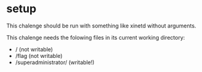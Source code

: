 # setup

This chalenge should be run with something like xinetd without arguments.

This chalenge needs the folowing files in its current working directory:

 - / (not writable)
 - /flag (not writable)
 - /superadministrator/ (writable!)

